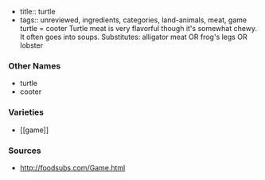 - title:: turtle
- tags:: unreviewed, ingredients, categories, land-animals, meat, game
turtle = cooter Turtle meat is very flavorful though it's somewhat chewy. It often goes into soups. Substitutes: alligator meat OR frog's legs OR lobster

### Other Names

* turtle
* cooter

### Varieties

* [[game]]

### Sources
* http://foodsubs.com/Game.html
